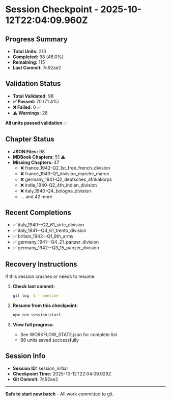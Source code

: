 # Session Checkpoint - 2025-10-12T22:04:09.960Z

## Progress Summary

- **Total Units:** 213
- **Completed:** 98 (46.0%)
- **Remaining:** 115
- **Last Commit:** 7c92ae2

## Validation Status

- **Total Validated:** 98
- **✅ Passed:** 70 (71.4%)
- **❌ Failed:** 0 ✅
- **⚠️ Warnings:** 28

**All units passed validation** ✅

## Chapter Status

- **JSON Files:** 98
- **MDBook Chapters:** 51 ⚠️
- **Missing Chapters:** 47
  - ❌ france_1942-Q2_1st_free_french_division
  - ❌ france_1943-Q1_division_marche_maroc
  - ❌ germany_1941-Q2_deutsches_afrikakorps
  - ❌ india_1940-Q2_4th_indian_division
  - ❌ italy_1940-Q4_bologna_division
  - ... and 42 more

## Recent Completions

- ✅ italy_1940--Q2_61_sirte_division
- ✅ italy_1941--Q4_61_trento_division
- ✅ britain_1942--Q1_8th_army
- ✅ germany_1941--Q4_21_panzer_division
- ✅ germany_1942--Q3_15_panzer_division

## Recovery Instructions

If this session crashes or needs to resume:

1. **Check last commit:**
   ```bash
   git log -1 --oneline
   ```

2. **Resume from this checkpoint:**
   ```bash
   npm run session:start
   ```

3. **View full progress:**
   - See WORKFLOW_STATE.json for complete list
   - 98 units saved successfully

## Session Info

- **Session ID:** session_initial
- **Checkpoint Time:** 2025-10-12T22:04:09.929Z
- **Git Commit:** 7c92ae2

---

**Safe to start new batch** - All work committed to git.
